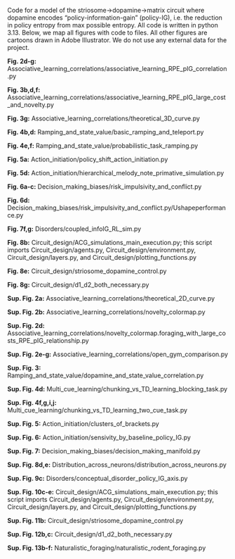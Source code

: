 Code for a model of the striosome→dopamine→matrix circuit where dopamine encodes “policy-information-gain” (policy-IG), i.e. the reduction in policy entropy from max possible entropy. All code is written in python 3.13.
Below, we map all figures with code to files. All other figures are cartoons drawn in Adobe Illustrator. We do not use any external data for the project.

**Fig. 2d-g:** Associative_learning_correlations/associative_learning_RPE_pIG_correlation.py

**Fig. 3b,d,f:**  Associative_learning_correlations/associative_learning_RPE_pIG_large_cost_and_novelty.py

**Fig. 3g:**  Associative_learning_correlations/theoretical_3D_curve.py

**Fig. 4b,d:**  Ramping_and_state_value/basic_ramping_and_teleport.py

**Fig. 4e,f:**  Ramping_and_state_value/probabilistic_task_ramping.py

**Fig. 5a:**  Action_initiation/policy_shift_action_initiation.py

**Fig. 5d:**  Action_initiation/hierarchical_melody_note_primative_simulation.py

**Fig. 6a-c:**  Decision_making_biases/risk_impulsivity_and_conflict.py

**Fig. 6d:**  Decision_making_biases/risk_impulsivity_and_conflict.py/Ushapeperformance.py

**Fig. 7f,g:**  Disorders/coupled_infoIG_RL_sim.py

**Fig. 8b:**  Circuit_design/ACG_simulations_main_execution.py; this script imports Circuit_design/agents.py, Circuit_design/environment.py, Circuit_design/layers.py, and Circuit_design/plotting_functions.py

**Fig. 8e:**  Circuit_design/striosome_dopamine_control.py

**Fig. 8g:**  Circuit_design/d1_d2_both_necessary.py

**Sup. Fig. 2a:**  Associative_learning_correlations/theoretical_2D_curve.py

**Sup. Fig. 2b:**  Associative_learning_correlations/novelty_colormap.py

**Sup. Fig. 2d:**  Associative_learning_correlations/novelty_colormap.foraging_with_large_costs_RPE_pIG_relationship.py

**Sup. Fig. 2e-g:**  Associative_learning_correlations/open_gym_comparison.py

**Sup. Fig. 3:**  Ramping_and_state_value/dopamine_and_state_value_correlation.py

**Sup. Fig. 4d:**  Multi_cue_learning/chunking_vs_TD_learning_blocking_task.py

**Sup. Fig. 4f,g,i,j:**  Multi_cue_learning/chunking_vs_TD_learning_two_cue_task.py

**Sup. Fig. 5:**  Action_initiation/clusters_of_brackets.py

**Sup. Fig. 6:**  Action_initiation/sensivity_by_baseline_policy_IG.py

**Sup. Fig. 7:**  Decision_making_biases/decision_making_manifold.py

**Sup. Fig. 8d,e:**  Distribution_across_neurons/distribution_across_neurons.py

**Sup. Fig. 9c:**  Disorders/conceptual_disorder_policy_IG_axis.py

**Sup. Fig. 10c-e:**  Circuit_design/ACG_simulations_main_execution.py; this script imports Circuit_design/agents.py, Circuit_design/environment.py, Circuit_design/layers.py, and Circuit_design/plotting_functions.py

**Sup. Fig. 11b:**  Circuit_design/striosome_dopamine_control.py

**Sup. Fig. 12b,c:**  Circuit_design/d1_d2_both_necessary.py

**Sup. Fig. 13b-f:**  Naturalistic_foraging/naturalistic_rodent_foraging.py
